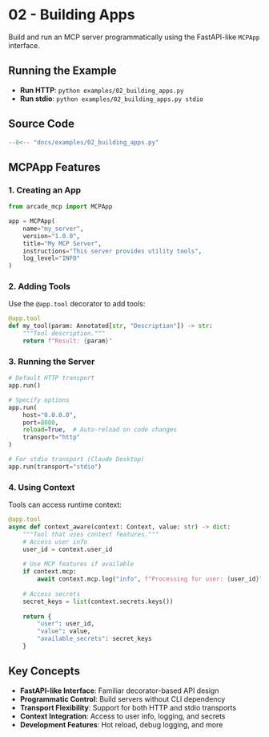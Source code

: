 # 02 - Building Apps

Build and run an MCP server programmatically using the FastAPI-like `MCPApp` interface.

## Running the Example

- **Run HTTP**: `python examples/02_building_apps.py`
- **Run stdio**: `python examples/02_building_apps.py stdio`

## Source Code

```python
--8<-- "docs/examples/02_building_apps.py"
```

## MCPApp Features

### 1. Creating an App

```python
from arcade_mcp import MCPApp

app = MCPApp(
    name="my_server",
    version="1.0.0",
    title="My MCP Server",
    instructions="This server provides utility tools",
    log_level="INFO"
)
```

### 2. Adding Tools

Use the `@app.tool` decorator to add tools:
```python
@app.tool
def my_tool(param: Annotated[str, "Description"]) -> str:
    """Tool description."""
    return f"Result: {param}"
```

### 3. Running the Server

```python
# Default HTTP transport
app.run()

# Specify options
app.run(
    host="0.0.0.0",
    port=8080,
    reload=True,  # Auto-reload on code changes
    transport="http"
)

# For stdio transport (Claude Desktop)
app.run(transport="stdio")
```

### 4. Using Context

Tools can access runtime context:
```python
@app.tool
async def context_aware(context: Context, value: str) -> dict:
    """Tool that uses context features."""
    # Access user info
    user_id = context.user_id
    
    # Use MCP features if available
    if context.mcp:
        await context.mcp.log("info", f"Processing for user: {user_id}")
    
    # Access secrets
    secret_keys = list(context.secrets.keys())
    
    return {
        "user": user_id,
        "value": value,
        "available_secrets": secret_keys
    }
```

## Key Concepts

- **FastAPI-like Interface**: Familiar decorator-based API design
- **Programmatic Control**: Build servers without CLI dependency
- **Transport Flexibility**: Support for both HTTP and stdio transports
- **Context Integration**: Access to user info, logging, and secrets
- **Development Features**: Hot reload, debug logging, and more